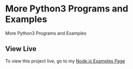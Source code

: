 # More Python3 Programs and Examples

More Python3 Programs and Examples

## View Live

To view this project live, go to my [Node.js Examples Page](http://joefly.site/pages/projects/more_python/)

